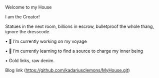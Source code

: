 Welcome to my House

I am the Creator!

Statues in the next room, billions in escrow, bulletproof the whole thang, ignore the dresscode.

• :telescope: I’m currently working on my voyage

• :seedling: I’m currently learning to find a source to charge my inner being

• Gold links, raw denim.

Blog link (https://github.com/kadariusclemons/MyHouse.git)
